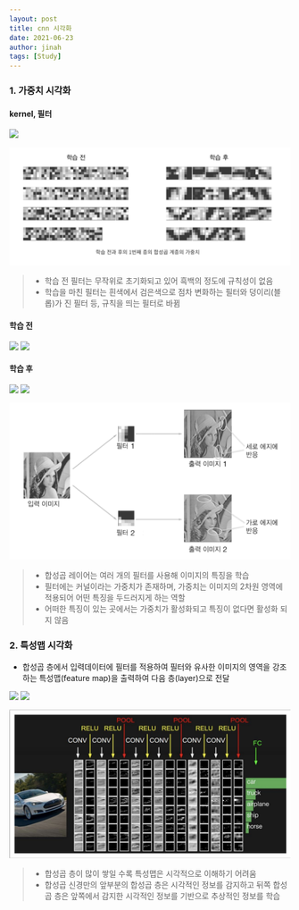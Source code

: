 ```yaml
---
layout: post
title: cnn 시각화
date: 2021-06-23
author: jinah
tags: [Study]
---
```



  
    
    
    
###  **1. 가중치 시각화**

#### kernel, 필터

<img src  = "https://img1.daumcdn.net/thumb/R1280x0/?scode=mtistory2&fname=http%3A%2F%2Fcfile24.uf.tistory.com%2Fimage%2F99DF403C5BC97E912A1845">



![filter](/assets/img/img_0302/filtertrain.png)
 
>- 학습 전 필터는 무작위로 초기화되고 있어 흑백의 정도에 규칙성이 없음
>- 학습을 마친 필터는 흰색에서 검은색으로 점차 변화하는 필터와 덩이리(블롭)가 진 필터 등, 규칙을 띄는 필터로 바뀜

#### 학습 전

<img src  = "https://img1.daumcdn.net/thumb/R1280x0/?scode=mtistory2&fname=https%3A%2F%2Fblog.kakaocdn.net%2Fdn%2FlKT3K%2Fbtq0PbUWUsT%2FGVg6XKoPHNgkF1Y3kFSHp1%2Fimg.png">

<img src  = "https://img1.daumcdn.net/thumb/R1280x0/?scode=mtistory2&fname=https%3A%2F%2Fblog.kakaocdn.net%2Fdn%2FvwuwE%2Fbtq0OkR552w%2FztKZQPglFsWCtDadDttjfk%2Fimg.png">

#### 학습 후

<img src  = "https://img1.daumcdn.net/thumb/R1280x0/?scode=mtistory2&fname=https%3A%2F%2Fblog.kakaocdn.net%2Fdn%2FciC2ff%2Fbtq0HaDce1f%2Fg3AcsIyDkd10DnKS2AbEmk%2Fimg.png">

<img src  = "https://img1.daumcdn.net/thumb/R1280x0/?scode=mtistory2&fname=https%3A%2F%2Fblog.kakaocdn.net%2Fdn%2FEmHIv%2Fbtq0SF10pAe%2FHSkHeMhkcNe1PlsLIFYRf0%2Fimg.png">






![filter](/assets/img/img_0302/filter.png)

>- 합성곱 레이어는 여러 개의 필터를 사용해 이미지의 특징을 학습
>- 필터에는 커널이라는 가중치가 존재하며, 가중치는 이미지의 2차원 영역에 적용되어 어떤 특징을 두드러지게 하는 역할
>- 어떠한 특징이 있는 곳에서는 가중치가 활성화되고 특징이 없다면 활성화 되지 않음


###  **2. 특성맵 시각화**
- 합성곱 층에서 입력데이터에 필터를 적용하여 필터와 유사한 이미지의 영역을 강조하는 특성맵(feature map)을 출력하여 다음 층(layer)으로 전달

<img src  = "https://mlnotebook.github.io/img/CNN/convZeros.png">
<img src  = "https://mlnotebook.github.io/img/CNN/convResult.png">


![](/assets/img/img_0302/스크린샷.png)

>- 합성곱 층이 많이 쌓일 수록 특성맵은 시각적으로 이해하기 어려움
>-  합성곱 신경만의 앞부분의 합성곱 층은 시각적인 정보를 감지하고 뒤쪽 합성곱 층은 앞쪽에서 감지한 시각적인 정보를 기반으로 추상적인 정보를 학습

